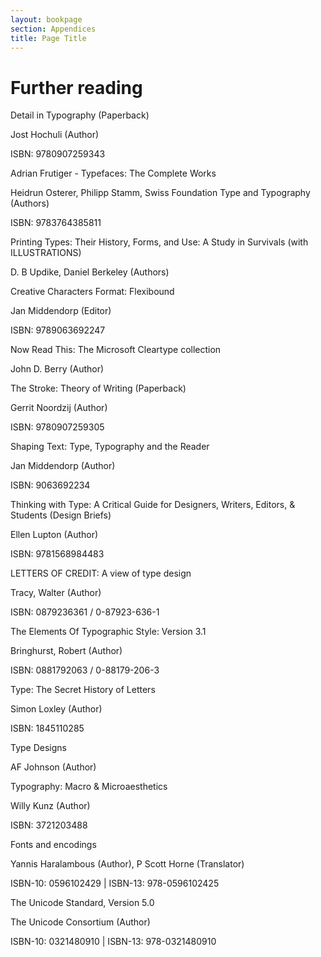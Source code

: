 ```yaml
---
layout: bookpage
section: Appendices
title: Page Title
---
```

<h1>Further reading</h1>
<p class="p1">

<p class="p2">Detail in Typography (Paperback)

<p class="p3">Jost Hochuli (Author)

<p class="p2"><span class="s1">ISBN: 9780907259343</span>

<p class="p1">

<p class="p2">Adrian Frutiger - Typefaces: The Complete Works

<p class="p3">Heidrun Osterer, Philipp Stamm, Swiss Foundation Type and Typography (Authors)

<p class="p2"><span class="s1">ISBN: 9783764385811</span>

<p class="p1">

<p class="p2">Printing Types: Their History, Forms, and Use: A Study in Survivals (with ILLUSTRATIONS)

<p class="p3">D. B Updike,  Daniel Berkeley (Authors)

<p class="p1">

<p class="p2">Creative Characters Format: Flexibound

<p class="p3">Jan Middendorp (Editor)

<p class="p2"><span class="s1">ISBN: 9789063692247</span>

<p class="p1">

<p class="p2">Now Read This: The Microsoft Cleartype collection

<p class="p3">John D. Berry (Author)

<p class="p1">

<p class="p2">The Stroke: Theory of Writing (Paperback)

<p class="p3">Gerrit Noordzij (Author)

<p class="p2"><span class="s1">ISBN: 9780907259305</span>

<p class="p1">

<p class="p2">Shaping Text: Type, Typography and the Reader

<p class="p3">Jan Middendorp  (Author)

<p class="p2"><span class="s1">ISBN: 9063692234</span>

<p class="p1">

<p class="p2">Thinking with Type: A Critical Guide for Designers, Writers, Editors, &amp; Students (Design Briefs)

<p class="p3">Ellen Lupton (Author)

<p class="p2"><span class="s1">ISBN: 9781568984483</span>

<p class="p1">

<p class="p2">LETTERS OF CREDIT: A view of type design

<p class="p3">Tracy, Walter (Author)

<p class="p2"><span class="s1">ISBN: 0879236361 / 0-87923-636-1</span>

<p class="p1">

<p class="p2">The Elements Of Typographic Style: Version 3.1

<p class="p3">Bringhurst, Robert (Author)

<p class="p2"><span class="s1">ISBN: 0881792063 / 0-88179-206-3</span>

<p class="p1">

<p class="p2">Type: The Secret History of Letters

<p class="p3">Simon Loxley (Author)

<p class="p4"><span class="s2">ISBN: </span>1845110285

<p class="p1">

<p class="p2">Type Designs

<p class="p3">AF Johnson (Author)

<p class="p3">

<p class="p1">Typography: Macro &amp; Microaesthetics

<p class="p3">Willy Kunz (Author)

<p class="p4"><span class="s2">ISBN: </span>3721203488

<p class="p4">

<p class="p4">Fonts and encodings

<p class="p1"><span class="s1">Yannis Haralambous</span><span class="s2"> (Author), <span class="s1">P Scott Horne</span> (Translator)</span>

<p class="p4">ISBN-10: 0596102429 | ISBN-13: 978-0596102425

<p class="p4">

<p class="p4">The Unicode Standard, Version 5.0

<p class="p1"><span class="s1">The Unicode Consortium</span><span class="s2"> (Author)</span>

<p class="p1">ISBN-10: 0321480910 | ISBN-13: 978-0321480910</p>